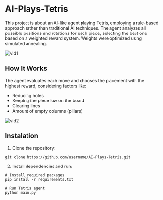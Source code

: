 # AI-Plays-Tetris

This project is about an AI-like agent playing Tetris, employing a rule-based approach rather than traditional AI techniques. The agent analyzes all possible positions and rotations for each piece, selecting the best one based on a weighted reward system. Weights were optimized using simulated annealing.

![vid1](https://github.com/user-attachments/assets/3bef707d-8d46-4c92-9821-7696f0ab84a9)

**How It Works**
---------------
The agent evaluates each move and chooses the placement with the highest reward, considering factors like:

- Reducing holes
- Keeping the piece low on the board
- Clearing lines
- Amount of empty columns (pillars)


![vid2](https://github.com/user-attachments/assets/65775d46-c1b0-4e00-9d42-385d41a76a81)

**Instalation**
---------------

1. Clone the repository:
```
git clone https://github.com/username/AI-Plays-Tetris.git
```

2. Install dependencies and run:
```
# Install required packages
pip install -r requirements.txt
```
```
# Run Tetris agent
python main.py
```
